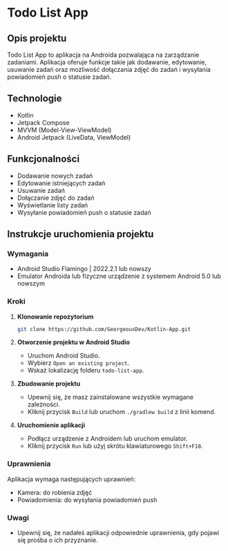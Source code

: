 # Todo List App

## Opis projektu
Todo List App to aplikacja na Androida pozwalająca na zarządzanie zadaniami. Aplikacja oferuje funkcje takie jak dodawanie, edytowanie, usuwanie zadań oraz możliwość dołączania zdjęć do zadań i wysyłania powiadomień push o statusie zadań.

## Technologie
- Kotlin
- Jetpack Compose
- MVVM (Model-View-ViewModel)
- Android Jetpack (LiveData, ViewModel)

## Funkcjonalności
- Dodawanie nowych zadań
- Edytowanie istniejących zadań
- Usuwanie zadań
- Dołączanie zdjęć do zadań
- Wyświetlanie listy zadań
- Wysyłanie powiadomień push o statusie zadań

## Instrukcje uruchomienia projektu

### Wymagania
- Android Studio Flamingo | 2022.2.1 lub nowszy
- Emulator Androida lub fizyczne urządzenie z systemem Android 5.0 lub nowszym

### Kroki

1. **Klonowanie repozytorium**
    ```sh
    git clone https://github.com/GeorgeousDev/Kotlin-App.git
    ```

2. **Otworzenie projektu w Android Studio**
    - Uruchom Android Studio.
    - Wybierz `Open an existing project`.
    - Wskaż lokalizację folderu `todo-list-app`.

3. **Zbudowanie projektu**
    - Upewnij się, że masz zainstalowane wszystkie wymagane zależności.
    - Kliknij przycisk `Build` lub uruchom `./gradlew build` z linii komend.

4. **Uruchomienie aplikacji**
    - Podłącz urządzenie z Androidem lub uruchom emulator.
    - Kliknij przycisk `Run` lub użyj skrótu klawiaturowego `Shift+F10`.

### Uprawnienia
Aplikacja wymaga następujących uprawnień:
- Kamera: do robienia zdjęć
- Powiadomienia: do wysyłania powiadomień push

### Uwagi
- Upewnij się, że nadałeś aplikacji odpowiednie uprawnienia, gdy pojawi się prośba o ich przyznanie.
